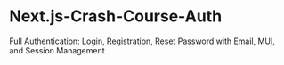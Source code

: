 # Next.js-Crash-Course-Auth
Full Authentication: Login, Registration, Reset Password with Email, MUI, and Session Management
